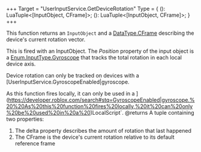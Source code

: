 +++
Target = "UserInputService.GetDeviceRotation"
Type = { (): LuaTuple<[InputObject, CFrame]>; (): LuaTuple<[InputObject, CFrame]>; }
+++

This function returns an `InputObject` and a [DataType.CFrame](https://developer.roblox.com/search#stq=CFrame) describing the device's current rotation vector.This is fired with an InputObject. The *Position* property of the input object is a [Enum.InputType.Gyroscope](https://developer.roblox.com/search#stq=InputType) that tracks the total rotation in each local device axis.Device rotation can only be tracked on devices with a [UserInputService.GyroscopeEnabled|gyroscope.As this function fires locally, it can only be used in a ](https://developer.roblox.com/search#stq=GyroscopeEnabled|gyroscope.%20%20As%20this%20function%20fires%20locally,%20it%20can%20only%20be%20used%20in%20a%20)LocalScript`.@returns A tuple containing two properties: 1. The delta property describes the amount of rotation that last happened 2. The CFrame is the device's current rotation relative to its default reference frame